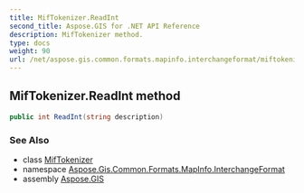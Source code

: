```yaml
---
title: MifTokenizer.ReadInt
second_title: Aspose.GIS for .NET API Reference
description: MifTokenizer method. 
type: docs
weight: 90
url: /net/aspose.gis.common.formats.mapinfo.interchangeformat/miftokenizer/readint/
---
```

## MifTokenizer.ReadInt method

```csharp
public int ReadInt(string description)
```

### See Also

* class [MifTokenizer](../)
* namespace [Aspose.Gis.Common.Formats.MapInfo.InterchangeFormat](../../miftokenizer/)
* assembly [Aspose.GIS](../../../)


